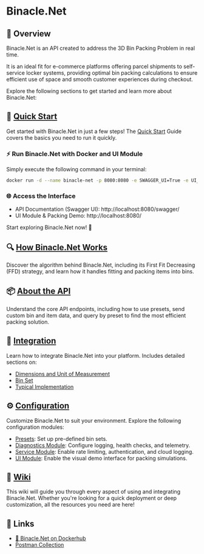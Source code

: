 ﻿# Binacle.Net

## 📝 Overview
Binacle.Net is an API created to address the 3D Bin Packing Problem in real time.

It is an ideal fit for e-commerce platforms offering parcel shipments to self-service locker systems, providing optimal bin packing calculations to ensure efficient use of space and smooth customer experiences during checkout.

Explore the following sections to get started and learn more about Binacle.Net:


## 🚀 [Quick Start](https://github.com/ChrisMavrommatis/Binacle.Net/wiki/Quick-Start)
Get started with Binacle.Net in just a few steps! The [Quick Start](https://github.com/ChrisMavrommatis/Binacle.Net/wiki/Quick-Start) Guide covers the basics you need to run it quickly.

### ⚡ Run Binacle.Net with Docker and UI Module
Simply execute the following command in your terminal:

```bash
docker run -d --name binacle-net -p 8080:8080 -e SWAGGER_UI=True -e UI_MODULE=True binacle/binacle-net:latest
```

### 🌐 Access the Interface
- API Documentation (Swagger UI): http://localhost:8080/swagger/
- UI Module & Packing Demo: http://localhost:8080/

Start exploring Binacle.Net now! 🚀

## 🔍 [How Binacle.Net Works](https://github.com/ChrisMavrommatis/Binacle.Net/wiki/How-Binacle.Net-Works)
Discover the algorithm behind Binacle.Net, including its First Fit Decreasing (FFD) strategy, and learn how it handles fitting and packing items into bins.

## 📦 [About the API](https://github.com/ChrisMavrommatis/Binacle.Net/wiki/About-the-API)
Understand the core API endpoints, including how to use presets, send custom bin and item data, and query by preset to find the most efficient packing solution.

## 🔗 [Integration](https://github.com/ChrisMavrommatis/Binacle.Net/wiki/Integration)
Learn how to integrate Binacle.Net into your platform. Includes detailed sections on:

- [Dimensions and Unit of Measurement](https://github.com/ChrisMavrommatis/Binacle.Net/wiki/Integration%3A-Dimensions-and-Unit-of-Measurement)
- [Bin Set](https://github.com/ChrisMavrommatis/Binacle.Net/wiki/Integration%3A-The-Bin-Set)
- [Typical Implementation](https://github.com/ChrisMavrommatis/Binacle.Net/wiki/Integration%3A-A-Typical-Implementation)


## ⚙️ [Configuration](https://github.com/ChrisMavrommatis/Binacle.Net/wiki/Configuration)
Customize Binacle.Net to suit your environment. Explore the following configuration modules:

- [Presets](https://github.com/ChrisMavrommatis/Binacle.Net/wiki/Configuration%3A-Presets): Set up pre-defined bin sets.
- [Diagnostics Module](https://github.com/ChrisMavrommatis/Binacle.Net/wiki/Configuration%3A-Diagnostics-Module): Configure logging, health checks, and telemetry.
- [Service Module](https://github.com/ChrisMavrommatis/Binacle.Net/wiki/Configuration%3A-Service-Module): Enable rate limiting, authentication, and cloud logging.
- [UI Module](https://github.com/ChrisMavrommatis/Binacle.Net/wiki/Configuration%3A-UI-Module): Enable the visual demo interface for packing simulations.


## 📖 [Wiki](https://github.com/ChrisMavrommatis/Binacle.Net/wiki)
This wiki will guide you through every aspect of using and integrating Binacle.Net. Whether you're looking for a quick deployment or deep customization, all the resources you need are here!

## 🔗 Links
- [🐳 Binacle.Net on Dockerhub](https://hub.docker.com/r/binacle/binacle-net)
- [Postman Collection](https://www.postman.com/chrismavrommatis/workspace/binacle-net/)

  
